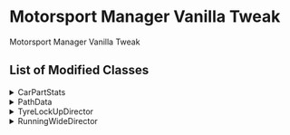 # Motorsport Manager Vanilla Tweak
Motorsport Manager Vanilla Tweak
## List of Modified Classes
<details>
  <summary>CarPartStats</summary>
  
  * #### weightStrippedReliabilityMin
    Affects AI Team's weight stripping behavior relating to minimum reliability. In vanilla, the value is <code>0.5f</code> which means AI Team will weight strip their car parts down to 50% reliability, which is a very risky move. This mod changes it to <code>0.7f</code> to make sure they strip their car parts down to 70% only.
    ##### DEFAULT VALUE
    ```c#
    public const float weightStrippedReliabilityMin = 0.5f;
    ```
    ##### VANILLA TWEAK
    ```c#
    public const float weightStrippedReliabilityMin = 0.7f;
    ```
</details>

<details>
  <summary>PathData</summary>
  
  * #### CalculateLockUpZones()
    Affects how long in meters(?) the straight path is to enable the lock up zones. The default value is <code>400f</code> so if the straight path is less than 400 meters(?) then the lock up zones won't generate which means no driver will lock up in that spot. This mod changes it to <code>200f</code> so more lock up zones can be generated for each end of the straight path.
    ###### (?) = need confirmation
    ##### DEFAULT VALUE
    ```c#
    float num = 400f;
    ```
    ##### VANILLA TWEAK
    ```c#
    float num = 200f;
    ```
</details>

<details>
  <summary>TyreLockUpDirector</summary>
  
  * #### IsTyreLockUpViable()
    Affects when tyre lock up can trigger to each vehicle. For tyre lock up to happen, the function must return <code>true</code> .
    ##### DEFAULT VALUE
    ```c#
    bool isTutorialActiveInCurrentGameState = Game.instance.tutorialSystem.isTutorialActiveInCurrentGameState;
    bool flag = Game.instance.sessionManager.flag == SessionManager.Flag.Chequered;
    return inVehicle.speed <= GameUtility.MilesPerHourToMetersPerSecond(50f) && !isTutorialActiveInCurrentGameState && !inVehicle.behaviourManager.isOutOfRace && !flag && inVehicle.sessionEvents.IsReadyTo(SessionEvents.EventType.LockUp);
    ```
    For tyre lock up to trigger, one must have vehicle speed up to 50 MpH (Above it and the lock up won't happen), is not in tutorial mode, is not retired (<code>isOutOfRace</code>), is not chequered flag, and must ready to lockup. The last one (<code>IsReadyTo</code>) is calculated based on 'stress' point that will incremented overtime. Once it exceed over 1000, then <code>IsReadyTo</code> will return <code>true</code>.
    ##### VANILLA TWEAK
    ```c#
    float brakingSkill = 20f - inVehicle.driver.GetDriverStats().braking;
    float fitnessSkill = (Game.instance.sessionManager.GetNormalizedSessionTime() * 20f) - inVehicle.driver.GetDriverStats().fitness;
    float corneringSkill = 40f - inVehicle.driver.GetDriverStats().cornering - (Game.instance.sessionManager.currentSessionWeather.GetNormalizedTrackRubber() * 20f);
    float adaptabilitySkill = (Game.instance.sessionManager.currentSessionWeather.GetNormalizedTrackWater() * 20f) - inVehicle.driver.GetDriverStats().adaptability;

    float minSpeedToTriggerLockUp = (inVehicle.driver.GetDriverStats().braking * 0.75f) + (inVehicle.driver.GetDriverStats().cornering * 0.75f) + (Game.instance.sessionManager.currentSessionWeather.GetNormalizedTrackRubber() * 10f) - (Game.instance.sessionManager.currentSessionWeather.GetNormalizedTrackWater() * 10f);
    float lockUpChanceThreshold = (brakingSkill + fitnessSkill + adaptabilitySkill + corneringSkill) / 1000f;
    // change the 1000f to something else. The greater the value the less tyre lock up chance to trigger.

    bool isTutorialActiveInCurrentGameState = Game.instance.tutorialSystem.isTutorialActiveInCurrentGameState;
    bool flag = Game.instance.sessionManager.flag == SessionManager.Flag.Chequered;
    bool isLockUpTriggered = RandomUtility.GetRandom01() < lockUpChanceThreshold;
  
    return inVehicle.speed >= GameUtility.MilesPerHourToMetersPerSecond(minSpeedToTriggerLockUp) && !isTutorialActiveInCurrentGameState && !inVehicle.behaviourManager.isOutOfRace && !flag && isLockUpTriggered;
    ```
    In Vanilla Tweak, the minimum vehicle speed to trigger tyre lock up is changed to be more dynamic, calculated based on driver's braking and cornering skills, track rubber level, and track water level. <code>isReadyTo</code> is removed as well and replaced with <code>isLockUpTriggered</code>. <code>isLockUpTriggered</code> is calculated by driver's skill in braking, fitness, cornering, and adaptability. You don't have to worry about the formula, yes it is unreadable I know, however if you want to change the tyre lock up frequency, just change the line mentioned above the commented line or you can do experiment by making it from scratch.
</details>

<details>
  <summary>RunningWideDirector</summary>
  
  * #### OnSessionStarting()
    Affects -
    ##### DEFAULT VALUE
    ```c#
    int k = RandomUtility.GetRandom(0, 2);
    ```
    ##### VANILLA TWEAK
    ```c#
    int k = RandomUtility.GetRandom(-3, 5);
    if (Game.instance.sessionManager.currentSessionWeather.GetNormalizedTrackWater() > 0.3f)
      k = RandomUtility.GetRandom(0, 5);
    ```
  * #### CanRunWide()
    Determines whether the subject is valid to run wide given it checks all the conditions.
    ##### DEFAULT VALUE
    ```c#
    if (RandomUtility.GetRandom01() < (float)this.mRunWidePathUseCount[inPath.pathID] / 3f)
    {
      return false;
    }
    bool flag = inVehicle.setup.tyreSet.GetTread() != SessionStrategy.GetRecommendedTreadRightNow() && RandomUtility.GetRandom01() < 0.1f;
    if (this.mActiveRunWideChunk.runWideCount <= 0 || this.mCooldown >= 0f)
    {
      return false;
    }
    if (Game.instance.sessionManager.eventDetails.currentSession.sessionType == SessionDetails.SessionType.Qualifying)
    {
      return flag;
    }
    float t = inVehicle.driver.GetDriverStats().focus / 20f;
    float num = Mathf.Lerp(1.5f, 2f, t);
    SessionWeatherDetails currentSessionWeather = Game.instance.sessionManager.currentSessionWeather;
    bool flag2 = Game.instance.sessionManager.flag == SessionManager.Flag.Green;
    bool flag3 = currentSessionWeather.GetNormalizedTrackWater() > 0.5f && currentSessionWeather.GetNormalizedRain() > 0.2f;
    bool flag4 = inVehicle.timer.gapToAhead > 0.1f && inVehicle.timer.gapToAhead < num;
    bool flag5 = inVehicle.timer.gapToBehind > 0.1f && inVehicle.timer.gapToBehind < num;
    bool flag6 = (flag5 && flag4) || flag4;
    return flag2 && (flag6 || flag || flag3);
    ```
    test
    ##### VANILLA TWEAK
    ```c#
    int k = RandomUtility.GetRandom(-3, 5);
    if (Game.instance.sessionManager.currentSessionWeather.GetNormalizedTrackWater() > 0.3f)
      k = RandomUtility.GetRandom(0, 5);
    ```
    test
</details>
